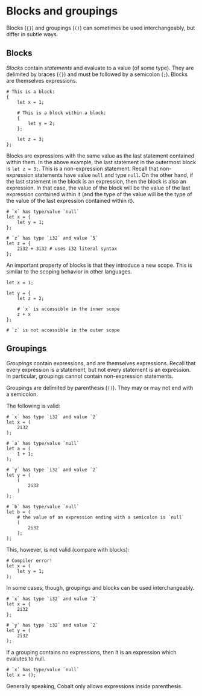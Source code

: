 # Blocks and groupings

Blocks (`{}`) and groupings (`()`) can sometimes be used interchangeably, but differ in subtle ways.

## Blocks

_Blocks_ contain _statements_ and evaluate to a value (of some type). They are delimited by braces (`{}`) and must be followed by a semicolon (`;`). Blocks are themselves expressions.

```
# This is a block:
{
    let x = 1;

    # This is a block within a block:
    {
        let y = 2;    
    };

    let z = 3;
};
```

Blocks are expressions with the same value as the last statement contained within them. In the above example, the last statement in the outermost block is `let z = 3;`. This is a non-expression statement. Recall that non-expression statements have value `null` and type `null`. On the other hand, if the last statement in the block is an expression, then the block is also an expression. In that case, the value of the block will be the value of the last expression contained within it (and the type of the value will be the type of the value of the last expression contained within it).

```
# `x` has type/value `null`
let x = {
    let y = 1;
};

# `z` has type `i32` and value `5` 
let z = {
    2i32 + 3i32 # uses i32 literal syntax 
};
```

An important property of blocks is that they introduce a new scope. This is similar to the scoping behavior in other languages.

```
let x = 1;

let y = {
    let z = 2;

    # `x` is accessible in the inner scope
    z + x
};

# `z` is not accessible in the outer scope
```

## Groupings

_Groupings_ contain expressions, and are themselves expressions. Recall that every expression is a statement, but not every statement is an expression. In particular, groupings cannot contain non-expression statements. 

Groupings are delimited by parenthesis (`()`). They may or may not end with a semicolon. 

The following is valid:
```
# `x` has type `i32` and value `2`
let x = (
    2i32
);

# `a` has type/value `null`
let a = (
    1 + 1;
);

# `y` has type `i32` and value `2`
let y = (
    (
        2i32
    )
);

# `b` has type/value `null`
let b = (
    # the value of an expression ending with a semicolon is `null`
    (
        2i32
    );
);
```

This, however, is not valid (compare with blocks):
```
# Compiler error!
let x = (
    let y = 1;
);
```

In some cases, though, groupings and blocks can be used interchangeably.
```
# `x` has type `i32` and value `2` 
let x = {
    2i32  
};

# `y` has type `i32` and value `2` 
let y = (
    2i32
);
```

If a grouping contains no expressions, then it is an expression which evalutes to null.
```
# `x` has type/value `null`
let x = ();
```

Generally speaking, Cobalt only allows expressions inside parenthesis. 

